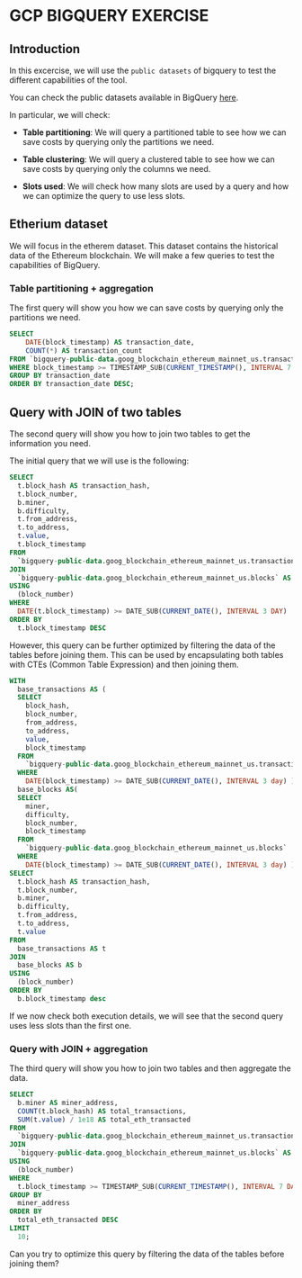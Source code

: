 # GCP BIGQUERY EXERCISE

## Introduction

In this excercise, we will use the `public datasets` of bigquery to test the different capabilities of the tool.

You can check the public datasets available in BigQuery [here](https://console.cloud.google.com/marketplace/browse?filter=solution-type:dataset&hl=es-419&inv=1&invt=AbnQ3w).

In particular, we will check:

- **Table partitioning**: We will query a partitioned table to see how we can save costs by querying only the partitions we need.

- **Table clustering**: We will query a clustered table to see how we can save costs by querying only the columns we need.

- **Slots used**: We will check how many slots are used by a query and how we can optimize the query to use less slots.


## Etherium dataset

We will focus in the etherem dataset. This dataset contains the historical data of the Ethereum blockchain. We will make a few queries to test the capabilities of BigQuery.


### Table partitioning + aggregation

The first query will show you how we can save costs by querying only the partitions we need.

```sql
SELECT 
    DATE(block_timestamp) AS transaction_date, 
    COUNT(*) AS transaction_count
FROM `bigquery-public-data.goog_blockchain_ethereum_mainnet_us.transactions`
WHERE block_timestamp >= TIMESTAMP_SUB(CURRENT_TIMESTAMP(), INTERVAL 7 DAY) -- Partitioned table by block_timestamp show only the last 7 days
GROUP BY transaction_date
ORDER BY transaction_date DESC;
```

## Query with JOIN of two tables

The second query will show you how to join two tables to get the information you need.

The initial query that we will use is the following:

```sql
SELECT
  t.block_hash AS transaction_hash,
  t.block_number,
  b.miner,
  b.difficulty,
  t.from_address,
  t.to_address,
  t.value,
  t.block_timestamp
FROM
  `bigquery-public-data.goog_blockchain_ethereum_mainnet_us.transactions` AS t
JOIN
  `bigquery-public-data.goog_blockchain_ethereum_mainnet_us.blocks` AS b
USING
  (block_number)
WHERE
  DATE(t.block_timestamp) >= DATE_SUB(CURRENT_DATE(), INTERVAL 3 DAY)
ORDER BY
  t.block_timestamp DESC
```

However, this query can be further optimized by filtering the data of the tables before joining them. This can be used by encapsulating both tables with CTEs (Common Table Expression) and then joining them.

```sql
WITH
  base_transactions AS (
  SELECT
    block_hash,
    block_number,
    from_address,
    to_address,
    value,
    block_timestamp
  FROM
    `bigquery-public-data.goog_blockchain_ethereum_mainnet_us.transactions`
  WHERE
    DATE(block_timestamp) >= DATE_SUB(CURRENT_DATE(), INTERVAL 3 day) ),
  base_blocks AS(
  SELECT
    miner,
    difficulty,
    block_number,
    block_timestamp
  FROM
    `bigquery-public-data.goog_blockchain_ethereum_mainnet_us.blocks`
  WHERE
    DATE(block_timestamp) >= DATE_SUB(CURRENT_DATE(), INTERVAL 3 day) )
SELECT
  t.block_hash AS transaction_hash,
  t.block_number,
  b.miner,
  b.difficulty,
  t.from_address,
  t.to_address,
  t.value
FROM
  base_transactions AS t
JOIN
  base_blocks AS b
USING
  (block_number)
ORDER BY
  b.block_timestamp desc
```

If we now check both execution details, we will see that the second query uses less slots than the first one.


### Query with JOIN + aggregation

The third query will show you how to join two tables and then aggregate the data.

```sql
SELECT
  b.miner AS miner_address,
  COUNT(t.block_hash) AS total_transactions,
  SUM(t.value) / 1e18 AS total_eth_transacted
FROM
  `bigquery-public-data.goog_blockchain_ethereum_mainnet_us.transactions` AS t
JOIN
  `bigquery-public-data.goog_blockchain_ethereum_mainnet_us.blocks` AS b
USING
  (block_number)
WHERE
  t.block_timestamp >= TIMESTAMP_SUB(CURRENT_TIMESTAMP(), INTERVAL 7 DAY)
GROUP BY
  miner_address
ORDER BY
  total_eth_transacted DESC
LIMIT
  10;
```

Can you try to optimize this query by filtering the data of the tables before joining them?